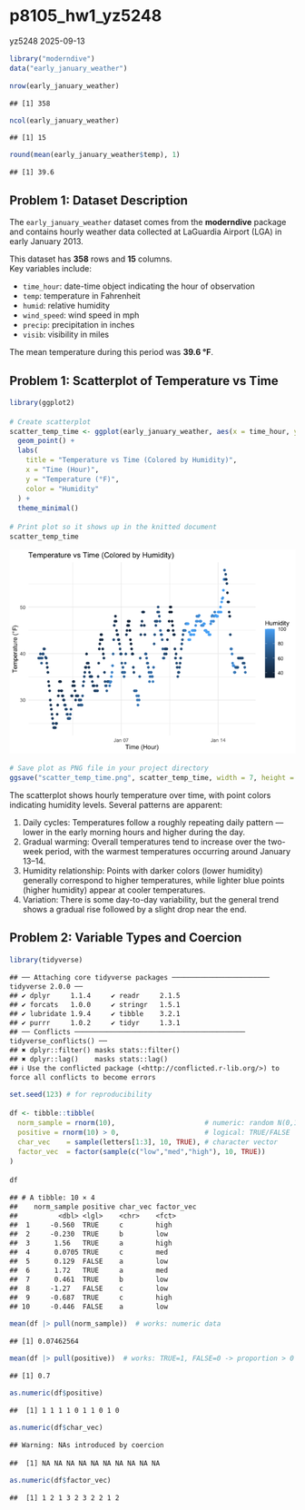 p8105_hw1_yz5248
================
yz5248
2025-09-13

``` r
library("moderndive")
data("early_january_weather")
```

``` r
nrow(early_january_weather)
```

    ## [1] 358

``` r
ncol(early_january_weather)
```

    ## [1] 15

``` r
round(mean(early_january_weather$temp), 1)
```

    ## [1] 39.6

## Problem 1: Dataset Description

The `early_january_weather` dataset comes from the **moderndive**
package and contains hourly weather data collected at LaGuardia Airport
(LGA) in early January 2013.

This dataset has **358** rows and **15** columns.  
Key variables include:

- `time_hour`: date-time object indicating the hour of observation  
- `temp`: temperature in Fahrenheit  
- `humid`: relative humidity  
- `wind_speed`: wind speed in mph  
- `precip`: precipitation in inches  
- `visib`: visibility in miles

The mean temperature during this period was **39.6 °F**.

## Problem 1: Scatterplot of Temperature vs Time

``` r
library(ggplot2)

# Create scatterplot
scatter_temp_time <- ggplot(early_january_weather, aes(x = time_hour, y = temp, color = humid)) +
  geom_point() +
  labs(
    title = "Temperature vs Time (Colored by Humidity)",
    x = "Time (Hour)",
    y = "Temperature (°F)",
    color = "Humidity"
  ) +
  theme_minimal()

# Print plot so it shows up in the knitted document
scatter_temp_time
```

![](p8105_hw1_yz5248_files/figure-gfm/scatterplot-1.png)<!-- -->

``` r
# Save plot as PNG file in your project directory
ggsave("scatter_temp_time.png", scatter_temp_time, width = 7, height = 5)
```

The scatterplot shows hourly temperature over time, with point colors
indicating humidity levels. Several patterns are apparent:  
1. Daily cycles: Temperatures follow a roughly repeating daily pattern —
lower in the early morning hours and higher during the day.  
2. Gradual warming: Overall temperatures tend to increase over the
two-week period, with the warmest temperatures occurring around January
13–14.  
3. Humidity relationship: Points with darker colors (lower humidity)
generally correspond to higher temperatures, while lighter blue points
(higher humidity) appear at cooler temperatures.  
4. Variation: There is some day-to-day variability, but the general
trend shows a gradual rise followed by a slight drop near the end.

## Problem 2: Variable Types and Coercion

``` r
library(tidyverse)
```

    ## ── Attaching core tidyverse packages ──────────────────────── tidyverse 2.0.0 ──
    ## ✔ dplyr     1.1.4     ✔ readr     2.1.5
    ## ✔ forcats   1.0.0     ✔ stringr   1.5.1
    ## ✔ lubridate 1.9.4     ✔ tibble    3.2.1
    ## ✔ purrr     1.0.2     ✔ tidyr     1.3.1
    ## ── Conflicts ────────────────────────────────────────── tidyverse_conflicts() ──
    ## ✖ dplyr::filter() masks stats::filter()
    ## ✖ dplyr::lag()    masks stats::lag()
    ## ℹ Use the conflicted package (<http://conflicted.r-lib.org/>) to force all conflicts to become errors

``` r
set.seed(123) # for reproducibility

df <- tibble::tibble(
  norm_sample = rnorm(10),                      # numeric: random N(0,1)
  positive = rnorm(10) > 0,                     # logical: TRUE/FALSE
  char_vec    = sample(letters[1:3], 10, TRUE), # character vector
  factor_vec  = factor(sample(c("low","med","high"), 10, TRUE))
)

df
```

    ## # A tibble: 10 × 4
    ##    norm_sample positive char_vec factor_vec
    ##          <dbl> <lgl>    <chr>    <fct>     
    ##  1     -0.560  TRUE     c        high      
    ##  2     -0.230  TRUE     b        low       
    ##  3      1.56   TRUE     a        high      
    ##  4      0.0705 TRUE     c        med       
    ##  5      0.129  FALSE    a        low       
    ##  6      1.72   TRUE     a        med       
    ##  7      0.461  TRUE     b        low       
    ##  8     -1.27   FALSE    c        low       
    ##  9     -0.687  TRUE     c        high      
    ## 10     -0.446  FALSE    a        low

``` r
mean(df |> pull(norm_sample))  # works: numeric data
```

    ## [1] 0.07462564

``` r
mean(df |> pull(positive))  # works: TRUE=1, FALSE=0 -> proportion > 0
```

    ## [1] 0.7

``` r
as.numeric(df$positive)
```

    ##  [1] 1 1 1 1 0 1 1 0 1 0

``` r
as.numeric(df$char_vec)
```

    ## Warning: NAs introduced by coercion

    ##  [1] NA NA NA NA NA NA NA NA NA NA

``` r
as.numeric(df$factor_vec)
```

    ##  [1] 1 2 1 3 2 3 2 2 1 2
